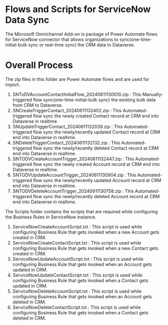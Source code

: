 [//]: # "Copyright (c) Microsoft Corporation."
[//]: # "Licensed under the MIT License."

# Flows and Scripts for ServiceNow Data Sync

The Microsoft Omnichannel Add-on is package of Power Automate flows for ServiceNow connector that allows organizations to sync(one-time-initial-bulk sync or real-time sync) the CRM data to Dataverse.

# Overall Process 

The zip files in this folder are Power Automate flows and are used for import.
 1. SNToDVAccountContactInitialFlow_20240611130010.zip : This Manually-triggered flow sync(one-time-initial-bulk sync) the existing bulk data from CRM to Dataverse.
 2. SNCreateTriggerContact_20240611132402.zip : This Automated-triggered flow sync the newly created Contact record at CRM end into Dataverse in realtime.
 3. SNUpdateTriggerContact_20240611132039.zip : This Automated-triggered flow sync the newly/recently updated Contact record at CRM end into Dataverse in realtime.
 4. SNDeleteTriggerContact_20240611132132.zip : This Automated-triggered flow sync the newly/recently deleted Contact record at CRM end into Dataverse in realtime.
 5. SNTODVCreateAccountTrigger_20240611132447.zip : This Automated-triggered flow sync the newly created Account record at CRM end into Dataverse in realtime.
 6. SNTODVUpdateAccountTrigger_20240611130904.zip : This Automated-triggered flow sync the newly/recently updated Account record at CRM end into Dataverse in realtime.
 7. SNTODVDeleteAccountTrigger_20240611130758.zip : This Automated-triggered flow sync the newly/recently deleted Account record at CRM end into Dataverse in realtime.

The Scripts folder contains the scripts that are required while configuring the Business Rules in ServiceNow instance.
  1. ServiceNowCreateAccountScript.txt : This script is used while configuring Business Rule that gets invoked when a new Account gets created in CRM.
  2. ServiceNowCreateContactScript.txt : This script is used while configuring Business Rule that gets invoked when a new Contact gets created in CRM.
  3. ServiceNowUpdateAccountScript.txt : This script is used while configuring Business Rule that gets invoked when an Account gets updated in CRM.
  4. ServiceNowUpdateContactScript.txt : This script is used while configuring Business Rule that gets invoked when a Contact gets updated in CRM.
  5. ServiceNowDeleteAccountScript.txt : This script is used while configuring Business Rule that gets invoked when an Account gets deleted in CRM.
  6. ServiceNowDeleteContactScript.txt : This script is used while configuring Business Rule that gets invoked when a Contact gets deleted in CRM.


